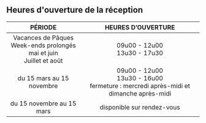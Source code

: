 
## Heures d'ouverture de la réception

PÉRIODE                         | HEURES D’OUVERTURE       | 
:------------------------------:|:-----------:|
Vacances de Pâques<br>Week-ends prolongés mai et juin<br>Juillet et août               |09u00 - 12u00<br>13u30 - 17u30
du 15 mars au 15 novembre        |09u00 - 12u00<br>13u30 - 16u00<br>fermeture : mercredi après-midi et dimanche après-midi
du 15 novembre au 15 mars        |disponible sur rendez-vous                     
                                                 
                             